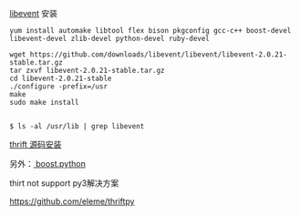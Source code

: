 [libevent](http://www.cnblogs.com/linjiqin/p/6943927.html) 安装

```
yum install automake libtool flex bison pkgconfig gcc-c++ boost-devel libevent-devel zlib-devel python-devel ruby-devel
```

```
wget https://github.com/downloads/libevent/libevent/libevent-2.0.21-stable.tar.gz
tar zxvf libevent-2.0.21-stable.tar.gz
cd libevent-2.0.21-stable 
./configure -prefix=/usr
make 
sudo make install


$ ls -al /usr/lib | grep libevent
```

[thrift 源码安装](http://thrift.apache.org/lib/cpp)

另外：[ boost.python](https://blog.csdn.net/ccat/article/details/534748)



thirt not support py3解决方案

https://github.com/eleme/thriftpy


